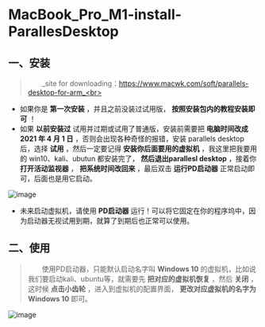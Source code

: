 # MacBook_Pro_M1-install-ParallesDesktop  
## 一、安装
> &emsp;&emsp;_site for downloading：https://www.macwk.com/soft/parallels-desktop-for-arm_<br>
* 如果你是  **第一次安装**  ，并且之前没装过试用版，  **按照安装包内的教程安装即可**  ！<br>
* 如果  **以前安装过**  试用并过期或试用了普通版，安装前需要把  **电脑时间改成 2021 年 4 月 1 日**  ，否则会出现各种奇怪的报错，安装 parallels desktop 后，选择  **试用**  ，然后一定要记得  **安装你后面要用的虚拟机**  ，我这里把我要用的 win10、kali、ubutun 都安装完了，  **然后退出parallesl desktop**  ，接着你  **打开活动监视器**  ，  **把系统时间改回来**  ，最后双击  **运行PD启动器**  正常启动即可，后面也是用它启动。<br>

![image](https://user-images.githubusercontent.com/53027649/124071699-53ae7080-da72-11eb-8e09-43fc29dfd2c5.png)

* 未来启动虚拟机，请使用  **PD启动器**  运行！可以将它固定在你的程序坞中，因为启动器无视试用到期，就算了到期后也正常可以使用。<br>
## 二、使用
> &emsp;&emsp;使用PD启动器，只能默认启动名字叫  **Windows 10**  的虚拟机，比如说我们要启动kali、ubuntu等，就需要先  **把对应的虚拟机恢复**  ，然后  **关闭**  ，这时候  **点击小齿轮**  ，进入到虚拟机的配置界面，  **更改对应虚拟机的名字为Windows 10**  即可。<br>

![image](https://user-images.githubusercontent.com/53027649/124069917-9884d800-da6f-11eb-8309-aab64be8f8f3.png)
